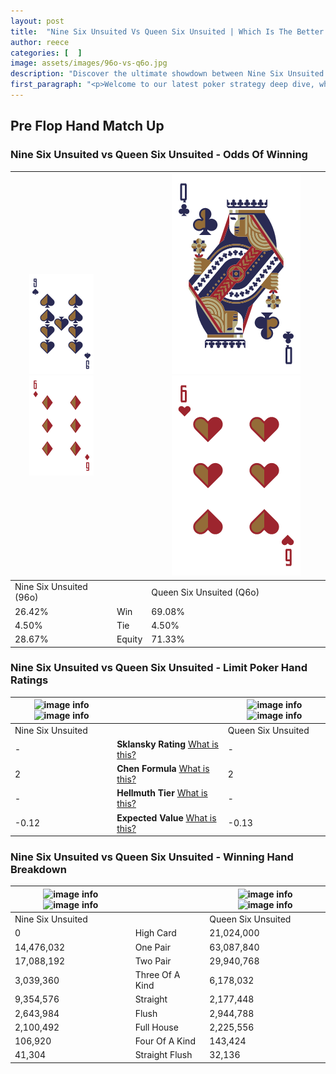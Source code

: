```yaml
---
layout: post
title:  "Nine Six Unsuited Vs Queen Six Unsuited | Which Is The Better Hand In Poker? A Complete Guide"
author: reece
categories: [  ]
image: assets/images/96o-vs-q6o.jpg
description: "Discover the ultimate showdown between Nine Six Unsuited and Queen Six Unsuited in poker! Uncover the odds, strategies, and scenarios where one hand triumphs over the other. Get ready to up your poker game with this thrilling analysis."
first_paragraph: "<p>Welcome to our latest poker strategy deep dive, where we're pitting two distinct hands against each other in a high-stakes showdown: Nine Six Unsuited vs Queen Six Unsuited.</p><p>In the dynamic world of poker, every decision counts, and knowing which hand holds the upper hand is key to your success at the table.</p><p>In this article, we'll dissect these two hands, explore the scenarios where one dominates the other, and equip you with the knowledge to make strategic choices that can tip the odds in your favor.</p><p>Get ready to unravel the intriguing dynamics of these poker hands and elevate your game to new heights.</p>"
---
```




[comment]: # (sp0)

## Pre Flop Hand Match Up

<div class="table hand-ratings" markdown="1"> 



### Nine Six Unsuited vs Queen Six Unsuited - Odds Of Winning


    
| ![image info](assets/images/hand1/9.png) ![image info](assets/images/hand1/6o.png) |  | ![image info](assets/images/hand2/Q.png) ![image info](assets/images/hand2/6o.png) |
| -------- | -------- | -------- |
| Nine Six Unsuited (96o) |  | Queen Six Unsuited (Q6o) |
| 26.42% | Win | 69.08% |
| 4.50% | Tie | 4.50% |
| 28.67% | Equity | 71.33% |




[comment]: # (sp1)



### Nine Six Unsuited vs Queen Six Unsuited - Limit Poker Hand Ratings


    
| ![image info](https://www.riverpairs.com/assets/images/hand1/9.png) ![image info](https://www.riverpairs.com/assets/images/hand1/6o.png) |  | ![image info](https://www.riverpairs.com/assets/images/hand2/Q.png) ![image info](https://www.riverpairs.com/assets/images/hand2/6o.png) |
| -------- | -------- | -------- |
| Nine Six Unsuited |  | Queen Six Unsuited |
| - | **Sklansky Rating** [What is this?](/sklansky-rating-explained) | - |
| 2 | **Chen Formula** [What is this?](/chen-formula-explained) | 2 |
| - | **Hellmuth Tier** [What is this?](/Hellmuth-tier-explained) | - |
| -0.12 | **Expected Value** [What is this?](/expected-value-explained) | -0.13 |




[comment]: # (sp2)



### Nine Six Unsuited vs Queen Six Unsuited - Winning Hand Breakdown


    
| ![image info](https://www.riverpairs.com/assets/images/hand1/9.png) ![image info](https://www.riverpairs.com/assets/images/hand1/6o.png) |  | ![image info](https://www.riverpairs.com/assets/images/hand2/Q.png) ![image info](https://www.riverpairs.com/assets/images/hand2/6o.png) |
| -------- | -------- | -------- |
| Nine Six Unsuited |  | Queen Six Unsuited |
| 0 | High Card | 21,024,000 |
| 14,476,032 | One Pair | 63,087,840 |
| 17,088,192 | Two Pair | 29,940,768 |
| 3,039,360 | Three Of A Kind | 6,178,032 |
| 9,354,576 | Straight | 2,177,448 |
| 2,643,984 | Flush | 2,944,788 |
| 2,100,492 | Full House | 2,225,556 |
| 106,920 | Four Of A Kind | 143,424 |
| 41,304 | Straight Flush | 32,136 |




[comment]: # (sp3)



</div>

[comment]: # (sp4)



[comment]: # (sp5)

